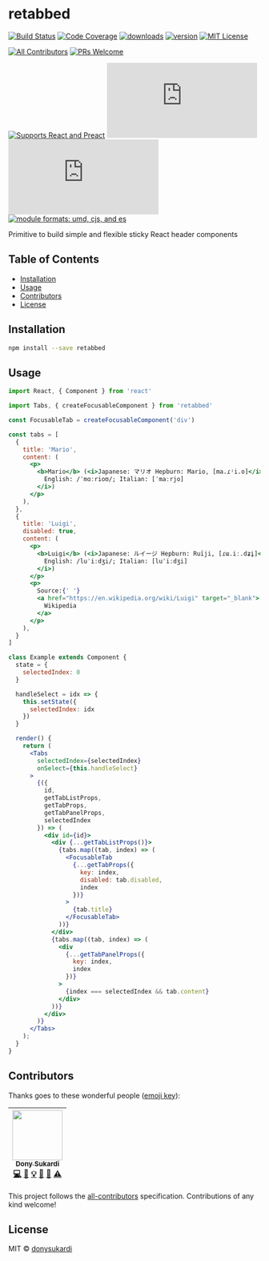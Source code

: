 # retabbed

[![Build Status][build-badge]][build]
[![Code Coverage][coverage-badge]][coverage]
[![downloads][downloads-badge]][npmcharts] [![version][version-badge]][package]
[![MIT License][license-badge]][license]

[![All Contributors](https://img.shields.io/badge/all_contributors-1-orange.svg?style=flat-square)](#contributors)
[![PRs Welcome][prs-badge]][prs]

[![Supports React and Preact][react-badge]][react]
[![size][size-badge]][unpkg-dist] [![gzip size][gzip-badge]][unpkg-dist]
[![module formats: umd, cjs, and es][module-formats-badge]][unpkg-dist]

Primitive to build simple and flexible sticky React header components

## Table of Contents

<!-- START doctoc generated TOC please keep comment here to allow auto update -->
<!-- DON'T EDIT THIS SECTION, INSTEAD RE-RUN doctoc TO UPDATE -->

- [Installation](#installation)
- [Usage](#usage)
- [Contributors](#contributors)
- [License](#license)

<!-- END doctoc generated TOC please keep comment here to allow auto update -->

## Installation

```bash
npm install --save retabbed
```

## Usage

```jsx
import React, { Component } from 'react'

import Tabs, { createFocusableComponent } from 'retabbed'

const FocusableTab = createFocusableComponent('div')

const tabs = [
  {
    title: 'Mario',
    content: (
      <p>
        <b>Mario</b> (<i>Japanese: マリオ Hepburn: Mario, [ma.ɾʲi.o]</i>) (<i>
          English: /ˈmɑːrioʊ/; Italian: [ˈmaːrjo]
        </i>)
      </p>
    ),
  },
  {
    title: 'Luigi',
    disabled: true,
    content: (
      <p>
        <b>Luigi</b> (<i>Japanese: ルイージ Hepburn: Ruīji, [ɾɯ.iː.dʑi̥]</i>) (<i>
          English: /luˈiːdʒi/; Italian: [luˈiːdʒi]
        </i>)
      </p>
      <p>
        Source:{' '}
        <a href="https://en.wikipedia.org/wiki/Luigi" target="_blank">
          Wikipedia
        </a>
      </p>
    ),
  }
]

class Example extends Component {
  state = {
    selectedIndex: 0
  }

  handleSelect = idx => {
    this.setState({
      selectedIndex: idx
    })
  }

  render() {
    return (
      <Tabs
        selectedIndex={selectedIndex}
        onSelect={this.handleSelect}
      >
        {({
          id,
          getTabListProps,
          getTabProps,
          getTabPanelProps,
          selectedIndex
        }) => (
          <div id={id}>
            <div {...getTabListProps()}>
              {tabs.map((tab, index) => (
                <FocusableTab
                  {...getTabProps({
                    key: index,
                    disabled: tab.disabled,
                    index
                  })}
                >
                  {tab.title}
                </FocusableTab>
              ))}
            </div>
            {tabs.map((tab, index) => (
              <div
                {...getTabPanelProps({
                  key: index,
                  index
                })}
              >
                {index === selectedIndex && tab.content}
              </div>
            ))}
          </div>
        )}
      </Tabs>
    );
  }
}
```

## Contributors

Thanks goes to these wonderful people ([emoji key](https://github.com/kentcdodds/all-contributors#emoji-key)):

<!-- ALL-CONTRIBUTORS-LIST:START - Do not remove or modify this section -->
<!-- prettier-ignore -->
| [<img src="https://avatars0.githubusercontent.com/u/410792?v=4" width="100px;"/><br /><sub><b>Dony Sukardi</b></sub>](http://dsds.io)<br />[💻](https://github.com/donysukardi/retabbed/commits?author=donysukardi "Code") [📖](https://github.com/donysukardi/retabbed/commits?author=donysukardi "Documentation") [💡](#example-donysukardi "Examples") [🤔](#ideas-donysukardi "Ideas, Planning, & Feedback") [👀](#review-donysukardi "Reviewed Pull Requests") [⚠️](https://github.com/donysukardi/retabbed/commits?author=donysukardi "Tests") |
| :---: |

<!-- ALL-CONTRIBUTORS-LIST:END -->

This project follows the [all-contributors](https://github.com/kentcdodds/all-contributors) specification. Contributions of any kind welcome!

## License

MIT © [donysukardi](https://github.com/donysukardi)

[npm]: https://www.npmjs.com/
[node]: https://nodejs.org
[build-badge]: https://img.shields.io/travis/donysukardi/retabbed.svg?style=flat-square
[build]: https://travis-ci.org/donysukardi/retabbed
[coverage-badge]: https://img.shields.io/codecov/c/github/donysukardi/retabbed.svg?style=flat-square
[coverage]: https://codecov.io/github/donysukardi/retabbed
[version-badge]: https://img.shields.io/npm/v/retabbed.svg?style=flat-square
[package]: https://www.npmjs.com/package/retabbed
[downloads-badge]: https://img.shields.io/npm/dm/retabbed.svg?style=flat-square
[npmcharts]: http://npmcharts.com/compare/retabbed
[license-badge]: https://img.shields.io/npm/l/retabbed.svg?style=flat-square
[license]: https://github.com/donysukardi/retabbed/blob/master/LICENSE
[prs-badge]: https://img.shields.io/badge/PRs-welcome-brightgreen.svg?style=flat-square
[prs]: http://makeapullrequest.com
[react-badge]: https://img.shields.io/badge/%E2%9A%9B%EF%B8%8F-(p)react-00d8ff.svg?style=flat-square
[react]: https://facebook.github.io/react/
[gzip-badge]: http://img.badgesize.io/https://unpkg.com/retabbed/dist/retabbed.umd.min.js?compression=gzip&label=gzip%20size&style=flat-square
[size-badge]: http://img.badgesize.io/https://unpkg.com/retabbed/dist/retabbed.umd.min.js?label=size&style=flat-square
[unpkg-dist]: https://unpkg.com/retabbed/dist/
[module-formats-badge]: https://img.shields.io/badge/module%20formats-umd%2C%20cjs%2C%20es-green.svg?style=flat-square
[emojis]: https://github.com/kentcdodds/all-contributors#emoji-key
[all-contributors]: https://github.com/kentcdodds/all-contributors
